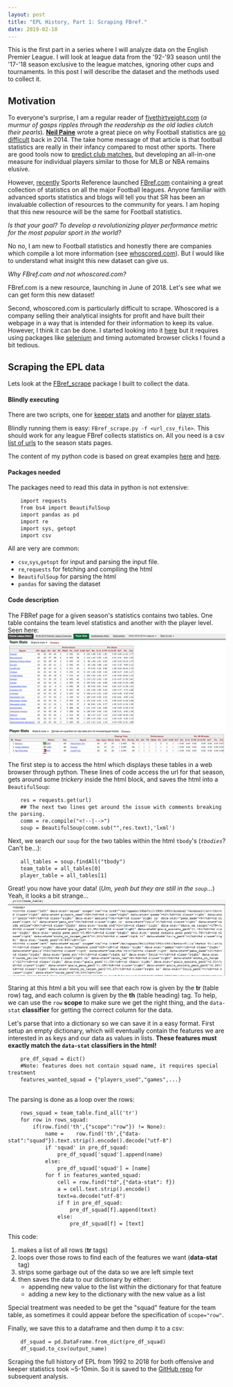 ```yaml
---
layout: post
title: "EPL History, Part 1: Scraping FBref."
date: 2019-02-18
---
```


This is the first part in a series where I will analyze data on the English Premier League. I will look at league data from the '92-'93 season until the '17-'18 season exclusive to the league matches, ignoring other cups and tournaments. In this post I will describe the dataset and the methods used to collect it.

## Motivation

To everyone's surprise, I am a regular reader of [fivethirtyeight.com](https://fivethirtyeight.com/) (_a murmur of gasps ripples through the readership as the old ladies clutch their pearls_). [**Neil Paine**](https://twitter.com/neil_paine) wrote a great piece on why Football statistics are [so difficult](https://fivethirtyeight.com/features/what-analytics-can-teach-us-about-the-beautiful-game/) back in 2014. The take home message of that article is that football statistics are really in their infancy compared to most other sports. There are good tools now to [predict club matches](https://projects.fivethirtyeight.com/soccer-predictions/), but developing an all-in-one measure for individual players similar to those for MLB or NBA remains elusive. 

However, [recently](https://www.sports-reference.com/blog/2018/06/fbref-com-launches-today/) Sports Reference launched [FBref.com](https://fbref.com/) containing a great collection of statistics on all the major Football leagues. Anyone familiar with advanced sports statistics and blogs will tell you that SR has been an invaluable collection of resources to the community for years. I am hoping that this new resource will be the same for Football statistics.

_Is that your goal? To develop a revolutionizing player performance metric for the most popular sport in the world?_

No no, I am new to Football statistics and honestly there are companies which compile a lot more information (see [whoscored.com](https://www.whoscored.com/)). But I would like to understand what insight this new dataset can give us.

_Why FBref.com and not whoscored.com?_

FBref.com is a new resource, launching in June of 2018. Let's see what we can get form this new dataset!

Second, whoscored.com is particularly difficult to scrape. Whoscored is a company selling their analytical insights for profit and have built their webpage in a way that is intended for their information to keep its value. However, I think it can be done. I started looking into it [here](https://github.com/chmartin/FBref_EPL/blob/master/Notes_whoscored.ipynb) but it requires using packages like [selenium](https://www.seleniumhq.org/) and timing automated browser clicks I found a bit tedious.

## Scraping the EPL data

Lets look at the [FBref_scrape](https://github.com/chmartin/FBref_EPL) package I built to collect the data.

#### Blindly executing
There are two scripts, one for [keeper stats](https://github.com/chmartin/FBref_EPL/blob/master/FBref_gk_scrape.py) and another for [player stats](https://github.com/chmartin/FBref_EPL/blob/master/FBref_scrape.py). 

Blindly running them is easy: `FBref_scrape.py -f <url_csv_file>`.
This should work for any league FBref collects statistics on. All you need is a csv [list of urls](https://github.com/chmartin/FBref_EPL/blob/master/Fbref_URLs.csv) to the season stats pages.

The content of my python code is based on great examples [here](https://medium.com/@smehta/scrape-and-create-your-own-beautiful-dataset-from-sports-reference-com-using-beautifulsoup-python-c26d6920684e) and [here](https://github.com/BenKite/baseball_data/blob/master/baseballReferenceScrape.py).

#### Packages needed

The packages need to read this data in python is not extensive:
```
    import requests
    from bs4 import BeautifulSoup
    import pandas as pd
    import re
    import sys, getopt
    import csv
```

All are very are common:
* `csv`,`sys`,`getopt` for input and parsing the input file.
* `re`,`requests` for fetching and compiling the html
* `BeautifulSoup` for parsing the html
* `pandas` for saving the dataset

#### Code description

The FBRef page for a given season's statistics contains two tables. One table contains the team level statistics and another with the player level. Seen here:
![Fbref Screenshot](/assets/images/FBrefshot.png)

The first step is to access the html which displays these tables in a web browser through python. These lines of code access the url for that season, gets around some _trickery_ inside the html block, and saves the html into a `BeautifulSoup`:

```
    res = requests.get(url)
    ## The next two lines get around the issue with comments breaking the parsing.
    comm = re.compile("<!--|-->")
    soup = BeautifulSoup(comm.sub("",res.text),'lxml')
```
Next, we search our `soup` for the two tables within the html `tbody`'s (_`tbodies`_? Can't be...):
```
    all_tables = soup.findAll("tbody")
    team_table = all_tables[0]
    player_table = all_tables[1]
```

Great! you now have your data! (_Um, yeah but they are still in the `soup`..._) Yeah, it looks a bit strange...
![html Screenshot](/assets/images/FBhtmlshot.png)

Staring at this html a bit you will see that each row is given by the **tr** (table row) tag, and each column is given by the **th** (table heading) tag. To help, we can use the `row` **scope** to make sure we get the right thing, and the `data-stat` **classifier** for getting the correct column for the data.

Let's parse that into a dictionary so we can save it in a easy format. First setup an empty dictionary, which will eventually contain the features we are interested in as keys and our data as values in lists. **These features must exactly match the `data-stat` classifiers in the html!**

```
	pre_df_squad = dict()
    #Note: features does not contain squad name, it requires special treatment
    features_wanted_squad = {"players_used","games",...}
    
```
The parsing is done as a loop over the rows:

```
    rows_squad = team_table.find_all('tr')
    for row in rows_squad:
        if(row.find('th',{"scope":"row"}) != None):
            name =    row.find('th',{"data-stat":"squad"}).text.strip().encode().decode("utf-8")
            if 'squad' in pre_df_squad:
                pre_df_squad['squad'].append(name)
            else:
                pre_df_squad['squad'] = [name]
            for f in features_wanted_squad:
                cell = row.find("td",{"data-stat": f})
                a = cell.text.strip().encode()
                text=a.decode("utf-8")
                if f in pre_df_squad:
                    pre_df_squad[f].append(text)
                else:
                    pre_df_squad[f] = [text]
```

This code:
1. makes a list of all rows (**tr** tags)
2. loops over those rows to find each of the features we want (**data-stat** tag)
3. strips some garbage out of the data so we are left simple text
4. then saves the data to our dictionary by either:
    * appending new value to the list within the dictionary for that feature
    * adding a new key to the dictionary with the new value as a list
    
Special treatment was needed to be get the "squad" feature for the team table, as sometimes it could appear before the specification of `scope="row"`. 

Finally, we save this to a dataframe and then dump it to a csv:

```
    df_squad = pd.DataFrame.from_dict(pre_df_squad)
    df_squad.to_csv(output_name)
```

Scraping the full history of EPL from 1992 to 2018 for both offensive and keeper statistics took ~5-10min. So it is saved to the [GitHub repo](https://github.com/chmartin/FBref_EPL) for subsequent analysis.
